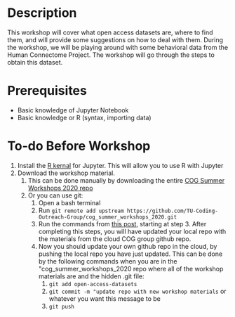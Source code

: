 # Description
This workshop will cover what open access datasets are, where to find them, and will provide some suggestions on how to deal with them. During the workshop, we will be playing around with some behavioral data from the Human Connectome Project. The workshop will go through the steps to obtain this dataset. 

# Prerequisites
* Basic knowledge of Jupyter Notebook
* Basic knowledge or R (syntax, importing data)

# To-do Before Workshop
1. Install the [R kernal](https://irkernel.github.io/installation/) for Jupyter. This will allow you to use R with Jupyter
2. Download the workshop material.
    1. This can be done manually by downloading the entire [COG Summer Workshops 2020 repo](https://github.com/TU-Coding-Outreach-Group/cog_summer_workshops_2020)
    2. Or you can use git:
        1. Open a bash terminal
        2. Run `git remote add upstream https://github.com/TU-Coding-Outreach-Group/cog_summer_workshops_2020.git`
        3. Run the commands from [this post](https://help.github.com/en/github/collaborating-with-issues-and-pull-requests/syncing-a-fork), starting at step 3. After completing this steps, you will have updated your local repo with the materials from the cloud COG group github repo. 
        4. Now you should update your own github repo in the cloud, by pushing the local repo you have just updated. This can be done by the following commands when you are in the "cog_summer_workshops_2020 repo where all of the workshop materials are and the hidden .git file:
            1. `git add open-access-datasets`
            2. `git commit -m "update repo with new workshop materials` or whatever you want this message to be
            3. `git push`
